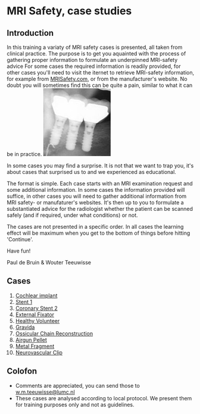 # MRI Safety, case studies

## Introduction



In this training a variaty of MRI safety cases is presented, all taken from
clinical practice. The purpose is to get you aquainted with the process of 
gathering proper information to formulate an underpinned MRI-safety advice
For some cases the required information is readily provided, for other cases you'll need
to visit the iternet to retrieve MRI-safety information, for example from 
[MRISafety.com](http://mrisafety.com), or from the manufacturer's website.
No doubt you will sometimes find this can be quite a pain, similar to what it can be in practice.
![](Blij_bekkie.png)

In some cases you may find a surprise. It is not that we want to trap you, it's 
about cases that surprised us to and we experienced as educational. 



The format is simple. Each case starts with an MRI examination request and some additional information.
In some cases the information provided will suffice, in other cases you will need to gather additional 
information from MRI safety- or manufaturer's websites.
It's then up to you to formulate a substantiated advice for the radiologist whether the patient can be scanned
safely (and if required, under what conditions) or not.

The cases are not presented in a specific order. In all cases the learning effect will be maximum 
when you get to the bottom of things before hitting 'Continue'.


Have fun! 

Paul de Bruin & Wouter Teeuwisse

## Cases

1. [Cochlear implant](CochleairImplantaat/case.md)
1. [Stent 1](Stent1/case.md)
1. [Coronary Stent 2](Stent2/case.md)
1. [External Fixator](FixateurExterne/case.md)
1. [Healthy Volunteer](Volunteer1/case.md)
1. [Gravida](Gravida/case.md)
1. [Ossicular Chain Reconstruction](Ketenreconstructie/case.md)
1. [Airgun Pellet](Kogel/case.md)
1. [Metal Fragment](Fragment/case.md)
1. [Neurovascular Clip](Clip/case.md)


## Colofon

* Comments are appreciated, you can send those to w.m.teeuwisse@lumc.nl
* These cases are analysed according to local protocol. We present them for training purposes only and not as guidelines.


  